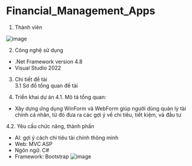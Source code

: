 # Financial_Management_Apps

1. Thành viên
   
![image](https://github.com/user-attachments/assets/930ef00a-2696-487c-a5cf-62f5681e33a6)

2. Công nghệ sử dụng
- .Net Framework version 4.8
- Visual Studio 2022

3. Chi tiết đề tài
  <br>3.1 Sơ đồ tổng quan đề tài

4. Triển khai dự án
  4.1. Mô tả tổng quan:
  - Xây dựng ứng dụng WinForm và WebForm giúp người dùng quản lý tài chính cá nhân, từ đó đưa ra các gợi ý về chi tiêu, tiết kiệm, và đầu tư

  4.2. Yêu cầu chức năng, thành phần
  - AI: gợi ý cách chi tiêu tài chính thông minh
  - Web: MVC ASP
  - Ngôn ngữ: C#
  - Framework: Bootstrap
  ![image](https://github.com/user-attachments/assets/d9f5cf48-e2c7-4dc9-9816-befd0edf6e5f)

  
  
